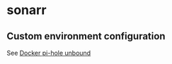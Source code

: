 # sonarr

## Custom environment configuration

See [Docker pi-hole unbound](https://github.com/chriscrowe/docker-pihole-unbound/tree/main/one-container)
